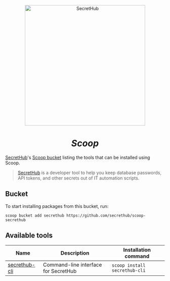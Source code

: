 <p align="center">
  <a href="https://secrethub.io">
    <img src="https://secrethub.io/img/secrethub-logo.svg" alt="SecretHub" width="380px"/>
  </a>
</p>
<h1 align="center">
  <i>Scoop</i>
</h1>

[SecretHub][secrethub]'s [Scoop bucket][scoop-bucket] listing the tools that can be installed using Scoop.

> [SecretHub][secrethub] is a developer tool to help you keep database passwords, API tokens, and other secrets out of IT automation scripts. 

## Bucket

To start installing packages from this bucket, run:

```
scoop bucket add secrethub https://github.com/secrethub/scoop-secrethub
```

## Available tools

| Name | Description | Installation command |
|------|-------------|----------------------|
| [secrethub-cli][cli] | Command-line interface for SecretHub | `scoop install secrethub-cli` |

[secrethub]: https://secrethub.io
[scoop-bucket]: https://github.com/lukesampson/scoop/wiki/Buckets
[cli]: https://github.com/secrethub/secrethub-cli
